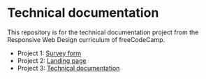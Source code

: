 # Technical documentation

This repository is for the technical documentation project from the Responsive Web Design curriculum of freeCodeCamp.

- Project 1: <a href='https://tshambhavi.github.io/fccsurveyForm/' target='_blank'>Survey form</a>
- Project 2: <a href='https://tshambhavi.github.io/fccLandingPage/' target='_blank'>Landing page</a>
- Project 3: <a href='https://tshambhavi.github.io/fccTechnicalDocumentation/' target='_blank'>Technical documentation</a>
